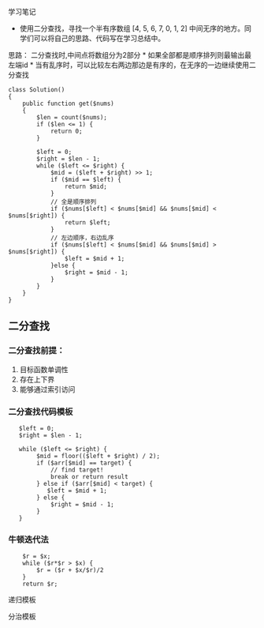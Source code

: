 学习笔记

* 使用二分查找，寻找一个半有序数组 [4, 5, 6, 7, 0, 1, 2] 中间无序的地方。同学们可以将自己的思路、代码写在学习总结中。

思路：
    二分查找时,中间点将数组分为2部分
    * 如果全部都是顺序排列则最输出最左端id
    * 当有乱序时，可以比较左右两边那边是有序的，在无序的一边继续使用二分查找
    
```
class Solution()
{
    public function get($nums)
    {
        $len = count($nums);
        if ($len <= 1) {
            return 0;
        }
        
        $left = 0;
        $right = $len - 1;
        while ($left <= $right) {
            $mid = ($left + $right) >> 1;
            if ($mid == $left) {
                return $mid;
            }
            // 全是顺序排列
            if ($nums[$left] < $nums[$mid] && $nums[$mid] < $nums[$right]) {
                return $left;
            }
            // 左边顺序，右边乱序
            if ($nums[$left] < $nums[$mid] && $nums[$mid] > $nums[$right]) {
                $left = $mid + 1;
            }else {
                $right = $mid - 1;
            }
        }
    }
}

```

## 二分查找
### 二分查找前提：
1. 目标函数单调性
2. 存在上下界
3. 能够通过索引访问

### 二分查找代码模板
```
   $left = 0;
   $right = $len - 1;
   
   while ($left <= $right) {
        $mid = floor(($left + $right) / 2);
        if ($arr[$mid] == target) {
            // find target!
            break or return result
        } else if ($arr[$mid] < target) {
           $left = $mid + 1;
        } else {
            $right = $mid - 1;
        }
   }
```
### 牛顿迭代法
```
    $r = $x;
    while ($r*$r > $x) {
        $r = ($r + $x/$r)/2    
    }
    return $r;
```
递归模板

分治模板

